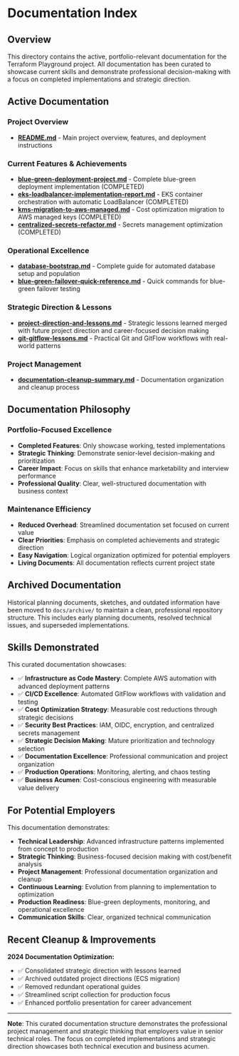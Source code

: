 # Documentation Index

## Overview

This directory contains the active, portfolio-relevant documentation for the Terraform Playground project. All documentation has been curated to showcase current skills and demonstrate professional decision-making with a focus on completed implementations and strategic direction.

## Active Documentation

### **Project Overview**
- **[README.md](../README.md)** - Main project overview, features, and deployment instructions

### **Current Features & Achievements**
- **[blue-green-deployment-project.md](blue-green-deployment-project.md)** - Complete blue-green deployment implementation (COMPLETED)
- **[eks-loadbalancer-implementation-report.md](eks-loadbalancer-implementation-report.md)** - EKS container orchestration with automatic LoadBalancer (COMPLETED)
- **[kms-migration-to-aws-managed.md](kms-migration-to-aws-managed.md)** - Cost optimization migration to AWS managed keys (COMPLETED)
- **[centralized-secrets-refactor.md](centralized-secrets-refactor.md)** - Secrets management optimization (COMPLETED)

### **Operational Excellence**
- **[database-bootstrap.md](database-bootstrap.md)** - Complete guide for automated database setup and population
- **[blue-green-failover-quick-reference.md](blue-green-failover-quick-reference.md)** - Quick commands for blue-green failover testing

### **Strategic Direction & Lessons**
- **[project-direction-and-lessons.md](project-direction-and-lessons.md)** - Strategic lessons learned merged with future project direction and career-focused decision making
- **[git-gitflow-lessons.md](git-gitflow-lessons.md)** - Practical Git and GitFlow workflows with real-world patterns

### **Project Management**
- **[documentation-cleanup-summary.md](documentation-cleanup-summary.md)** - Documentation organization and cleanup process

## Documentation Philosophy

### **Portfolio-Focused Excellence**
- **Completed Features**: Only showcase working, tested implementations
- **Strategic Thinking**: Demonstrate senior-level decision-making and prioritization
- **Career Impact**: Focus on skills that enhance marketability and interview performance
- **Professional Quality**: Clear, well-structured documentation with business context

### **Maintenance Efficiency**
- **Reduced Overhead**: Streamlined documentation set focused on current value
- **Clear Priorities**: Emphasis on completed achievements and strategic direction
- **Easy Navigation**: Logical organization optimized for potential employers
- **Living Documents**: All documentation reflects current project state

## Archived Documentation

Historical planning documents, sketches, and outdated information have been moved to `docs/archive/` to maintain a clean, professional repository structure. This includes early planning documents, resolved technical issues, and superseded implementations.

## Skills Demonstrated

This curated documentation showcases:

- ✅ **Infrastructure as Code Mastery**: Complete AWS automation with advanced deployment patterns
- ✅ **CI/CD Excellence**: Automated GitFlow workflows with validation and testing
- ✅ **Cost Optimization Strategy**: Measurable cost reductions through strategic decisions
- ✅ **Security Best Practices**: IAM, OIDC, encryption, and centralized secrets management
- ✅ **Strategic Decision Making**: Mature prioritization and technology selection
- ✅ **Documentation Excellence**: Professional communication and project organization
- ✅ **Production Operations**: Monitoring, alerting, and chaos testing
- ✅ **Business Acumen**: Cost-conscious engineering with measurable value delivery

## For Potential Employers

This documentation demonstrates:
- **Technical Leadership**: Advanced infrastructure patterns implemented from concept to production
- **Strategic Thinking**: Business-focused decision making with cost/benefit analysis
- **Project Management**: Professional documentation organization and cleanup
- **Continuous Learning**: Evolution from planning to implementation to optimization
- **Production Readiness**: Blue-green deployments, monitoring, and operational excellence
- **Communication Skills**: Clear, organized technical communication

## Recent Cleanup & Improvements

**2024 Documentation Optimization:**
- ✅ Consolidated strategic direction with lessons learned
- ✅ Archived outdated project directions (ECS migration)
- ✅ Removed redundant operational guides
- ✅ Streamlined script collection for production focus
- ✅ Enhanced portfolio presentation for career advancement

---

**Note**: This curated documentation structure demonstrates the professional project management and strategic thinking that employers value in senior technical roles. The focus on completed implementations and strategic direction showcases both technical execution and business acumen. 